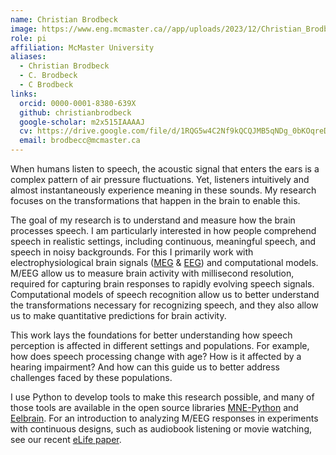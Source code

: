 ```yaml
---
name: Christian Brodbeck
image: https://www.eng.mcmaster.ca//app/uploads/2023/12/Christian_Brodbeck_Headshot-400x400.jpg
role: pi
affiliation: McMaster University
aliases:
  - Christian Brodbeck
  - C. Brodbeck
  - C Brodbeck
links:
  orcid: 0000-0001-8380-639X
  github: christianbrodbeck
  google-scholar: m2x515IAAAAJ
  cv: https://drive.google.com/file/d/1RQG5w4C2Nf9kQCQJMB5qNDg_0bKOqreD/view?usp=share_link
  email: brodbecc@mcmaster.ca
---
```


When humans listen to speech, 
the acoustic signal that enters the ears is a complex pattern of air pressure fluctuations.
Yet, listeners intuitively and almost instantaneously experience meaning in these sounds. 
My research focuses on the transformations that happen in the brain to enable this.

The goal of my research is to understand and measure how the brain processes speech.
I am particularly interested in how people comprehend speech in realistic settings, 
including continuous, meaningful speech, and speech in noisy backgrounds.
For this I primarily work with electrophysiological brain signals
([MEG](https://en.wikipedia.org/wiki/Magnetoencephalography) 
& [EEG](https://en.wikipedia.org/wiki/Electroencephalography))
and computational models. 
M/EEG allow us to measure brain activity with millisecond resolution, required 
for capturing brain responses to rapidly evolving speech signals.
Computational models of speech recognition allow us to better understand 
the transformations necessary for recognizing speech, 
and they also allow us to make quantitative predictions for brain activity.

This work lays the foundations for better understanding how speech perception
is affected in different settings and populations.
For example, how does speech processing change with age?
How is it affected by a hearing impairment?
And how can this guide us to better address challenges faced by these populations.

I use Python to develop tools to make this research possible, 
and many of those tools are available in the open source libraries
[MNE-Python](https://mne.tools) and [Eelbrain](https://eelbrain.readthedocs.io).
For an introduction to analyzing M/EEG responses in experiments 
with continuous designs, such as audiobook listening or movie watching,
see our recent [eLife paper](https://doi.org/10.7554/eLife.85012). 

